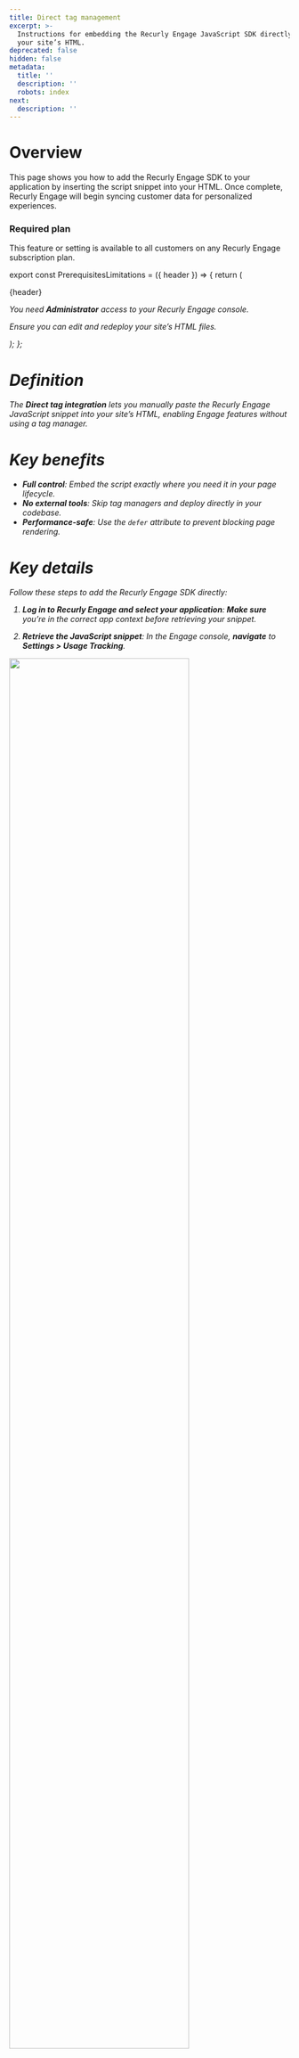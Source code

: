 ```yaml
---
title: Direct tag management
excerpt: >-
  Instructions for embedding the Recurly Engage JavaScript SDK directly into
  your site’s HTML.
deprecated: false
hidden: false
metadata:
  title: ''
  description: ''
  robots: index
next:
  description: ''
---
```

# Overview

This page shows you how to add the Recurly Engage SDK to your application by inserting the script snippet into your HTML. Once complete, Recurly Engage will begin syncing customer data for personalized experiences.

### Required plan

This feature or setting is available to all customers on any Recurly Engage subscription plan.

export const PrerequisitesLimitations = ({ header }) => {
  return (
    <div className="flex justify-start">
      <div className="rounded-md p-6 m-4 max-w-lg shadow-md border border-gray-300 dark:bg-gray-800 dark:border-gray-600">
        <p className="text-lg font-bold">{header}</p>
        <p>
          <i className="fa-solid fa-check mr-2" />
          You need <strong>Administrator</strong> access to your Recurly Engage console.
        </p>
        <p>
          <i className="fa-solid fa-exclamation-triangle mr-4" />
          Ensure you can edit and redeploy your site’s HTML files.
        </p>
      </div>
    </div>
  );
};

<PrerequisitesLimitations header="Prerequisites & limitations" />

# Definition

The **Direct tag integration** lets you manually paste the Recurly Engage JavaScript snippet into your site’s HTML, enabling Engage features without using a tag manager.

# Key benefits

* **Full control**: Embed the script exactly where you need it in your page lifecycle.
* **No external tools**: Skip tag managers and deploy directly in your codebase.
* **Performance-safe**: Use the `defer` attribute to prevent blocking page rendering.

# Key details

Follow these steps to add the Recurly Engage SDK directly:

1. **Log in to Recurly Engage and select your application**: **Make sure** you’re in the correct app context before retrieving your snippet.

2. **Retrieve the JavaScript snippet**: In the Engage console, **navigate** to **Settings > Usage Tracking**.

<Image align="center" className="border" border={true} width="80% " src="https://files.readme.io/2c35d83-Screenshot_2024-05-23_at_16.23.58.png" />

3. **Copy the code snippet**: **Select** and **copy** the entire `<script>` block provided.

<Image align="center" className="border" border={true} width="80% " src="https://files.readme.io/9e21b53-Screenshot_2024-05-23_at_16.25.30.png" />

4. **Locate your root HTML file**: Open your project and find the main HTML file (commonly named `index.html`) where other scripts load.

<Image align="center" className="border" border={true} width="80% " src="https://files.readme.io/3520de0-js-tag-direct-3.png" />

5. **Paste the snippet above the closing`</head>` tag**: **Insert** the `<script>` block right before `</head>`. You may add `defer` if desired; it won’t affect the SDK’s operation.

<Image align="center" className="border" border={true} width="80% " src="https://files.readme.io/5bffbbf-js-tag-direct-4.png" />

6. **Save and deploy your project**: **Commit** your changes, **deploy** your site, and **confirm** the SDK loads on page view.